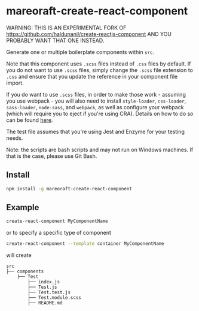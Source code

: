 # mareoraft-create-react-component

WARNING: THIS IS AN EXPERIMENTAL FORK OF https://github.com/haldunanil/create-reactjs-component AND YOU PROBABLY WANT THAT ONE INSTEAD.

Generate one or multiple boilerplate components within `src`. 

Note that this component uses `.scss` files instead of `.css` files by default. If you do not want to use `.scss` files, simply change the `.scss` file extension to `.css` and ensure that you update the reference in your component file import.

If you do want to use `.scss` files, in order to make those work - assuming you use webpack - you will also need to install `style-loader`, `css-loader`, `sass-loader`, `node-sass`, and `webpack`, as well as configure your webpack (which will require you to eject if you're using CRA). Details on how to do so can be found [here](https://github.com/webpack-contrib/sass-loader).

The test file assumes that you're using Jest and Enzyme for your testing needs.

Note: the scripts are bash scripts and may not run on Windows machines. If that is the case, please use Git Bash.

## Install

```sh
npm install -g mareoraft-create-react-component
```

## Example

```sh
create-react-component MyComponentName
```
or to specify a specific type of component
```sh
create-react-component --template container MyComponentName
```

will create

```
src
├── components
	├── Test
		├── index.js
		├── Test.js
		├── Test.test.js
		├── Test.module.scss
		├── README.md
```
